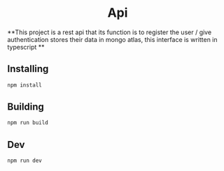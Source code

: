 <h1 align="center">Api</h1>

**This project is a rest api that its function is to register the user / give authentication stores their data in mongo atlas, this interface is written in typescript
**
## Installing

```bash
npm install
```

## Building

```bash
npm run build
```

## Dev

```bash
npm run dev
```
